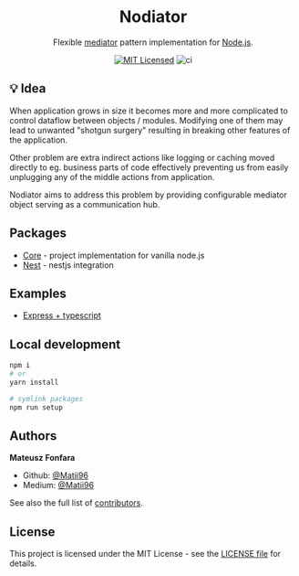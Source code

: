 <h1 align="center">Nodiator</h1>

<div align="center">

Flexible [mediator](https://refactoring.guru/design-patterns/mediator) pattern implementation for [Node.js](https://nodejs.org).

[![MIT Licensed](https://img.shields.io/badge/License-MIT-brightgreen)](/LICENSE) ![ci](https://github.com/Matii96/nodiator/workflows/Release/badge.svg)

</div>

## 💡 Idea

When application grows in size it becomes more and more complicated to control dataflow between objects / modules. Modifying one of them may lead to unwanted "shotgun surgery" resulting in breaking other features of the application.

Other problem are extra indirect actions like logging or caching moved directly to eg. business parts of code effectively preventing us from easily unplugging any of the middle actions from application.

Nodiator aims to address this problem by providing configurable mediator object serving as a communication hub.

## Packages

- [Core](https://github.com/Matii96/nodiator/packages/core/README.md) - project implementation for vanilla node.js
- [Nest](https://github.com/Matii96/nodiator/packages/nest/README.md) - nestjs integration

## Examples

- [Express + typescript](examples/01-express/README.md)

## Local development

```bash
npm i
# or
yarn install
```

```bash
# symlink packages
npm run setup
```

## Authors

**Mateusz Fonfara**

- Github: [@Matii96](https://github.com/Matii96)
- Medium: [@Matii96](https://medium.com/@matii96)

See also the full list of [contributors](https://github.com/Matii96/nodiator/contributors).

## License

This project is licensed under the MIT License - see the [LICENSE file](https://github.com/Matii96/nodiator/LICENSE) for details.
